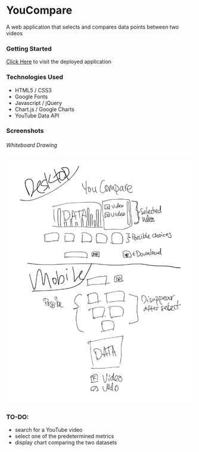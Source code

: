 # YouCompare
A web application that selects and compares data points between two videos

### Getting Started
[Click Here]() to visit the deployed application

### Technologies Used
- HTML5 / CSS3
- Google Fonts
- Javascript / jQuery
- Chart.js / Google Charts
- YouTube Data API

### Screenshots
###### Whiteboard Drawing
![image](assets/drawing.jpg)

### TO-DO:
- search for a YouTube video
- select one of the predetermined metrics
- display chart comparing the two datasets

